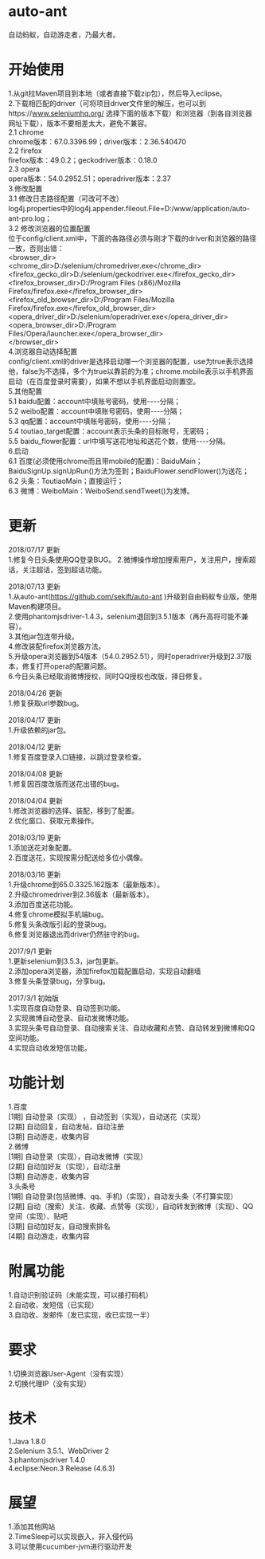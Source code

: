 ﻿# auto-ant
自动蚂蚁，自动游走者，乃最大者。

# 开始使用<br />
1.从git拉Maven项目到本地（或者直接下载zip包），然后导入eclipse。<br />
2.下载相匹配的driver（可将项目driver文件里的解压，也可以到https://www.seleniumhq.org/ 选择下面的版本下载）和浏览器（到各自浏览器网址下载），版本不要相差太大，避免不兼容。<br />
2.1 chrome<br />
 chrome版本：67.0.3396.99；driver版本：2.36.540470 <br />
2.2 firefox<br />
 firefox版本：49.0.2；geckodriver版本：0.18.0<br />
2.3 opera<br />
 opera版本：54.0.2952.51；operadriver版本：2.37<br />
3.修改配置<br />
3.1 修改日志路径配置（可改可不改）<br />
log4j.properties中的log4j.appender.fileout.File=D:/www/application/auto-ant-pro.log；<br />
3.2 修改浏览器的位置配置<br />
位于config/client.xml中，下面的各路径必须与刚才下载的driver和浏览器的路径一致，否则出错：<br />
	<browser_dir><br />
		<chrome_dir>D:/selenium/chromedriver.exe</chrome_dir><br />
		<firefox_gecko_dir>D:/selenium/geckodriver.exe</firefox_gecko_dir><br />
		<firefox_browser_dir>D:/Program Files (x86)/Mozilla Firefox/firefox.exe</firefox_browser_dir><br />
		<firefox_old_browser_dir>D:/Program Files/Mozilla Firefox/firefox.exe</firefox_old_browser_dir><br />
		<opera_driver_dir>D:/selenium/operadriver.exe</opera_driver_dir><br />
		<opera_browser_dir>D:/Program Files/Opera/launcher.exe</opera_browser_dir><br />
	</browser_dir><br />
4.浏览器自动选择配置<br />
config/client.xml的driver是选择启动哪一个浏览器的配置，use为true表示选择他，false为不选择，多个为true以靠前的为准；chrome.mobile表示以手机界面启动（在百度登录时需要），如果不想以手机界面启动则置空。<br />
5.其他配置<br />
5.1 baidu配置：account中填账号密码，使用----分隔；<br />
5.2 weibo配置：account中填账号密码，使用----分隔；<br />
5.3 qq配置：account中填账号密码，使用----分隔；<br />
5.4 toutiao_target配置：account表示头条的目标账号，无密码；<br />
5.5 baidu_flower配置：url中填写送花地址和送花个数，使用----分隔。<br />
6.启动<br />
6.1 百度(必须使用chrome而且带mobile的配置)：BaiduMain；BaiduSignUp.signUpRun()方法为签到；BaiduFlower.sendFlower()为送花；<br />
6.2 头条：ToutiaoMain；直接运行；<br />
6.3 微博：WeiboMain：WeiboSend.sendTweet()为发博。<br />

# 更新<br />
2018/07/17 更新 <br />
1.修复今日头条使用QQ登录BUG。
2.微博操作增加搜索用户，关注用户，搜索超话，关注超话，签到超话功能。

2018/07/13 更新 <br />
1.从auto-ant(https://github.com/sekift/auto-ant )升级到自由蚂蚁专业版，使用Maven构建项目。<br />
2.使用phantomjsdriver-1.4.3，selenium退回到3.5.1版本（再升高将可能不兼容）。<br />
3.其他jar包连带升级。<br />
4.修改装配firefox浏览器方法。<br />
5.升级opera浏览器到54版本（54.0.2952.51），同时operadriver升级到2.37版本，修复打开opera的配置问题。<br />
6.今日头条已经取消微博授权，同时QQ授权也改版，择日修复。<br />

2018/04/26 更新 <br />
1.修复获取url参数bug。<br />

2018/04/17 更新 <br />
1.升级依赖的jar包。<br />

2018/04/12 更新 <br />
1.修复百度登录入口链接，以跳过登录检查。<br />

2018/04/08 更新 <br />
1.修复因百度改版而送花出错的bug。<br />

2018/04/04 更新 <br />
1.修改浏览器的选择、装配，移到了配置。<br />
2.优化窗口、获取元素操作。<br />

2018/03/19 更新 <br />
1.添加送花对象配置。<br />
2.百度送花，实现按需分配送给多位小偶像。 <br />

2018/03/16 更新 <br />
1.升级chrome到65.0.3325.162版本（最新版本）。<br />
2.升级chromedriver到2.36版本（最新版本）。<br />
3.添加百度送花功能。<br />
4.修复chrome模拟手机端bug。<br />
5.修复头条改版引起的登录bug。<br />
6.修复浏览器退出而driver仍然驻守的bug。<br />

2017/9/1 更新 <br />
1.更新selenium到3.5.3，jar包更新。<br />
2.添加opera浏览器，添加firefox加载配置启动，实现自动翻墙<br />
3.修复头条登录bug，分享bug。<br />

2017/3/1 初始版<br />
1.实现百度自动登录、自动签到功能。<br />
2.实现微博自动登录、自动发微博功能。<br />
3.实现头条号自动登录、自动搜索关注、自动收藏和点赞、自动转发到微博和QQ空间功能。<br />
4.实现自动收发短信功能。<br />

# 功能计划
 1.百度<br />
 [1期] 自动登录（实现） ，自动签到（实现），自动送花（实现）<br />
 [2期] 自动回复，自动发帖，自动注册<br />
 [3期] 自动游走，收集内容<br />
 2.微博<br />
 [1期] 自动登录（实现），自动发微博（实现）<br />
 [2期] 自动加好友（实现），自动注册<br />
 [3期] 自动游走，收集内容<br />
 3.头条号<br />
 [1期] 自动登录(包括微博、qq、手机)（实现），自动发头条（不打算实现）<br />
 [2期] 自动（搜索）关注、收藏、点赞等（实现），自动转发到微博（实现）、QQ空间（实现）、贴吧<br />
 [3期] 自动加好友，自动搜索排名<br />
 [4期] 自动游走，收集内容<br />
# 附属功能
 1.自动识别验证码（未能实现，可以接打码机）<br />
 2.自动收、发短信（已实现）<br />
 3.自动收、发邮件（发已实现，收已实现一半）<br />
# 要求
 1.切换浏览器User-Agent（没有实现）<br />
 2.切换代理IP（没有实现）<br />
# 技术
 1.Java 1.8.0<br />
 2.Selenium 3.5.1、WebDriver 2<br />
 3.phantomjsdriver 1.4.0 <br />
 4.eclipse:Neon.3 Release (4.6.3) <br />
# 展望
 1.添加其他网站<br />
 2.TimeSleep可以实现嵌入，非入侵代码<br />
 3.可以使用cucumber-jvm进行驱动开发<br />